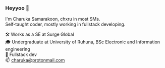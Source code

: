 ### Heyyoo 👋

I'm Charuka Samarakoon, chxru in most SMs.  
Self-taught coder, mostly working in fullstack developing.
  
🛠 Works as a SE at Surge Global  
🎓 Undergraduate at University of Ruhuna, BSc Electronic and Information engineering  
🌱 Fullstack dev  
📫 charuka@protonmail.com   
